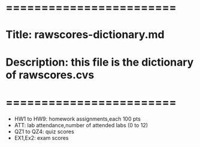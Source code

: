 # ========================
# Title: rawscores-dictionary.md
# Description: this file is the dictionary of rawscores.cvs
# ========================

- HW1 to HW9: homework assignments,each 100 pts
- ATT: lab attendance,number of attended labs (0 to 12)
- QZ1 to QZ4: quiz scores
- EX1,Ex2: exam scores